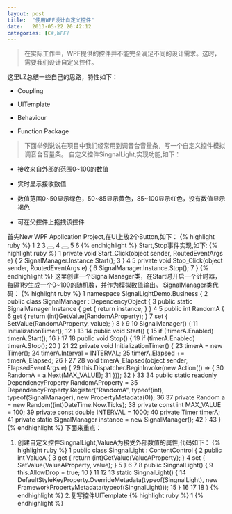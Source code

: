 ```yaml
---
layout: post
title:  "使用WPF设计自定义控件"
date:   2013-05-22 20:42:12
categories: [C#,WPF]
---
```

> 在实际工作中，WPF提供的控件并不能完全满足不同的设计需求。这时，需要我们设计自定义控件。

这里LZ总结一些自己的思路，特性如下：

* Coupling

* UITemplate

* Behaviour

* Function Package

> 下面举例说说在项目中我们经常用到调音台音量条，写一个自定义控件模拟调音台音量条。
自定义控件SingnalLight,实现功能,如下：

* 接收来自外部的范围0~100的数值

* 实时显示接收数值

* 数值范围0~50显示绿色，50~85显示黄色，85~100显示红色，没有数值显示褐色

* 可在父控件上拖拽该控件

首先New WPF Application Project,在Ui上放2个Button,如下：
{% highlight ruby %}
1     <Grid>
2         <StackPanel Orientation="Horizontal" VerticalAlignment="Bottom">
3             <Button Content="Start" Click="Start_Click"></Button>
4             <Button Content="Stop" Click="Stop_Click"></Button>
5         </StackPanel>
6     </Grid>
{% endhighlight %}
Start,Stop事件实现,如下:
{% highlight ruby %}
1         private void Start_Click(object sender, RoutedEventArgs e) {
2             SignalManager.Instance.Start();
3         }
4
5         private void Stop_Click(object sender, RoutedEventArgs e) {
6             SignalManager.Instance.Stop();
7         }
{% endhighlight %}
这里创建一个SignalManager类，在Start时开启一个计时器，每隔1秒生成一个0~100的随机数，并作为模拟数值输出。
SignalManager类代码：
{% highlight ruby %}
1 namespace SignalLightDemo.Business {
 2     public class SignalManager : DependencyObject {
 3         public static SignalManager Instance { get { return instance; } }
 4
 5         public int RandomA {
 6             get { return (int)GetValue(RandomAProperty); }
 7             set { SetValue(RandomAProperty, value); }
 8         }
 9
10         SignalManager() {
11             InitializationTimer();
12         }
13
14         public void Start() {
15             if (!timerA.Enabled) timerA.Start();
16         }
17
18         public void Stop() {
19             if (timerA.Enabled) timerA.Stop();
20         }
21
22         private void InitializationTimer() {
23             timerA = new Timer();
24             timerA.Interval = INTERVAL;
25             timerA.Elapsed += timerA_Elapsed;
26         }
27
28         void timerA_Elapsed(object sender, ElapsedEventArgs e) {
29             this.Dispatcher.BeginInvoke(new Action(() => {
30                 RandomA = a.Next(MAX_VALUE);
31             }));
32         }
33
34         public static readonly DependencyProperty RandomAProperty =
35             DependencyProperty.Register("RandomA", typeof(int), typeof(SignalManager), new PropertyMetadata(0));
36
37         private Random a = new Random((int)DateTime.Now.Ticks);
38         private const int MAX_VALUE = 100;
39         private const double INTERVAL = 1000;
40         private Timer timerA;
41         private static SignalManager instance = new SignalManager();
42     }
43 }
{% endhighlight %}
下面来重点：

1. 创建自定义控件SingnalLight,ValueA为接受外部数值的属性,代码如下：
{% highlight ruby %}
 1     public class SingnalLight : ContentControl {
 2         public int ValueA {
 3             get { return (int)GetValue(ValueAProperty); }
 4             set { SetValue(ValueAProperty, value); }
 5         }
 6
 7
 8         public SingnalLight() {
 9             this.AllowDrop = true;
10         }
11
12
13         static SingnalLight() {
14             DefaultStyleKeyProperty.OverrideMetadata(typeof(SingnalLight), new FrameworkPropertyMetadata(typeof(SingnalLight)));
15         }
16
17
18     }
{% endhighlight %}
2.复写控件UITemplate
{% highlight ruby %}
1  <Style TargetType="{x:Type control:SingnalLight}">
2         <Setter Property="RenderTransform">
3             <Setter.Value>
4                 <TranslateTransform X="{Binding Path=X,RelativeSource={RelativeSource AncestorType={x:Type control:SingnalLight}}}"
5                                     Y="{Binding Path=Y,RelativeSource={RelativeSource AncestorType={x:Type control:SingnalLight}}}"/>
6             </Setter.Value>
7         </Setter>
8         <Setter Property="Template">
9             <Setter.Value>
10                 <ControlTemplate>
11                     <ControlTemplate.Resources>
12                         <control:SingnalLightStatusConverter x:Key="colorconverter"></control:SingnalLightStatusConverter>
13                         <control:SingnalLightValueConverter x:Key="valueconverter"></control:SingnalLightValueConverter>
14                     </ControlTemplate.Resources>
15                     <StackPanel>
16                         <TextBlock Text="{Binding Path=ValueA,RelativeSource={RelativeSource AncestorType={x:Type control:SingnalLight}}}"></TextBlock>
17                         <TextBlock Text="100"></TextBlock>
18                         <Border
19                             x:Name="bd1"
20                             Height="{Binding Path=LightHeight,RelativeSource={RelativeSource AncestorType={x:Type control:SingnalLight}}}"
21                             SnapsToDevicePixels="True"
22                             BorderBrush="Black" BorderThickness="1" Background="Transparent">
23                             <Rectangle Fill="{Binding Path=ValueA,
24                                                       RelativeSource={RelativeSource AncestorType={x:Type control:SingnalLight}},
25                                                       Converter={StaticResource ResourceKey=colorconverter}}"
26                                        VerticalAlignment="Bottom">
27                                 <Rectangle.Height>
28                                     <MultiBinding Converter="{StaticResource ResourceKey=valueconverter}">
29                                         <Binding Path="ValueA" RelativeSource="{RelativeSource AncestorType={x:Type control:SingnalLight}}"></Binding>
30                                         <Binding Path="Height" ElementName="bd1"></Binding>
31                                     </MultiBinding>
32                                 </Rectangle.Height>
33                             </Rectangle>
34                         </Border>
35                         <TextBlock Text="0"></TextBlock>
36                     </StackPanel>
37                 </ControlTemplate>
38             </Setter.Value>
39         </Setter>
40     </Style>
{% endhighlight %}
